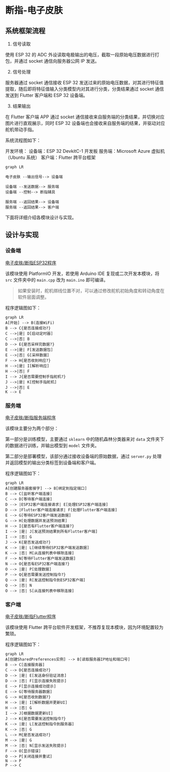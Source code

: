 
# 断指-电子皮肤

## 系统框架流程

1. 信号读取

使用 ESP 32 的 ADC 外设读取电极输出的电压，截取一段原始电压数据进行打包，并通过 socket 通信向服务器公网 IP 发送。

2. 信号处理

服务器通过 socket 通信接收 ESP 32 发送过来的原始电压数据，对其进行特征值提取，随后即将特征值输入分类模型内对其进行分类，分类结果通过 socket 通信发送到 Flutter 客户端和 ESP 32 设备端。

3. 结果输出

在 Flutter 客户端 APP 通过 socket 通信接收来自服务端的分类结果，并切换对应图片进行直观展示，同时 ESP 32 设备端也会接收来自服务端的结果，并驱动对应舵机带动手指。

系统流程图如下：

开发环境：
设备端：ESP 32 DevkitC-1 开发板
服务端：Microsoft Azure 虚拟机（Ubuntu 系统）
客户端：Flutter 跨平台框架

```mermaid
graph LR

电子皮肤 --输出信号--> 设备端

设备端 --发送数据--> 服务端
设备端 --控制--> 断指辅具

服务端 --返回结果--> 设备端
服务端 --返回结果--> 客户端
```

下面将详细介绍各模块设计与实现。

## 设计与实现

### 设备端

[电子皮肤/断指ESP32程序](https://github.com/huigang39/eskin/tree/main/eskin_esp32)

该模块使用 PlatformIO 开发，若使用 Arduino IDE 复现或二次开发本模块，将 `src` 文件夹中的 `main.cpp` 改为 `main.ino` 即可编译。

> 如果安装时，舵机绑线位置不对，可以通过修改舵机初始角度和转动角度在软件层面调整。

程序逻辑图如下：

```mermaid
graph LR
A[开始] --> B(连接WiFi)
B --> C{是否连接成功?}
C -->|是| D[启动定时器]
C -->|否| B
D --> E{是否采样完数据?}
E -->|是| F[发送数据包]
E -->|否| G[采样数据]
F --> H{是否收到响应?}
H -->|是| I[解析响应]
H -->|否| F
I --> J{是否需要控制手指舵机?}
J -->|是| K[控制手指舵机]
J -->|否| E
K --> E
```

### 服务端

[电子皮肤/断指服务端程序](https://github.com/huigang39/eskin/tree/main/eskin_server)

该模块主要分为两个部分：

第一部分是训练模型，主要通过 `sklearn` 中的随机森林分类器来对 `data` 文件夹下的数据进行训练，并输出模型到 `model` 文件夹。

第二部分是部署模型，该部分通过接收设备端的原始数据，通过 `server.py` 处理并返回模型的输出分类标签到设备端和客户端。

程序逻辑图如下：

```mermaid
graph LR
A[创建服务器套接字] --> B[绑定到指定端口]
B --> C[监听客户端连接]
C --> D[等待客户端连接]
D --> |ESP32客户端连接请求| E[处理ESP32客户端连接]
D --> |Flutter客户端连接请求| F[处理Flutter客户端连接]
E --> G[等待ESP32客户端发送数据]
G --> H[处理数据并发送预测结果]
H --> I{是否有Flutter客户端连接?}
I --> |是| J[发送预测结果到所有Flutter客户端]
I --> |否| G
J --> K{是否发送成功?}
K --> |是| L[继续等待ESP32客户端发送数据]
K --> |否| M[从连接列表中移除连接]
F --> N[等待Flutter客户端发送数据]
N --> O{是否有ESP32客户端连接?}
O --> |是| P[处理数据]
P --> Q{是否需要发送控制指令?}
Q --> |是| R[发送控制指令到ESP32客户端]
Q --> |否| N
O --> |否| S[从连接列表中移除连接]
```

### 客户端

[电子皮肤/断指Flutter程序](https://github.com/huigang39/eskin/tree/main/eskin_flutter)

该模块使用 Flutter 跨平台软件开发框架，不推荐复现本模块，因为环境配置较为繁琐。

程序逻辑图如下：

```mermaid
graph LR
A[创建SharedPreferences实例] --> B[读取服务器IP地址和端口号]
B --> C[连接服务器]
C --> D{是否连接成功?}
D --> |是| E[发送身份验证消息]
D --> |否| F[显示连接失败提示]
E --> F[显示连接成功提示]
E --> G[等待服务器数据]
G --> H{是否收到数据?}
H --> |是| I[解析数据并更新UI]
H --> |否| G
I --> J[根据数据更新UI]
J --> K{是否需要发送控制指令?}
K --> |是| L[发送控制指令到服务器]
K --> |否| G
L --> M{是否发送成功?}
M --> |是| G
M --> |否| N[显示发送失败提示]
F --> O[显示错误]
O --> P[关闭连接并重试]
N --> P
P --> C
```
